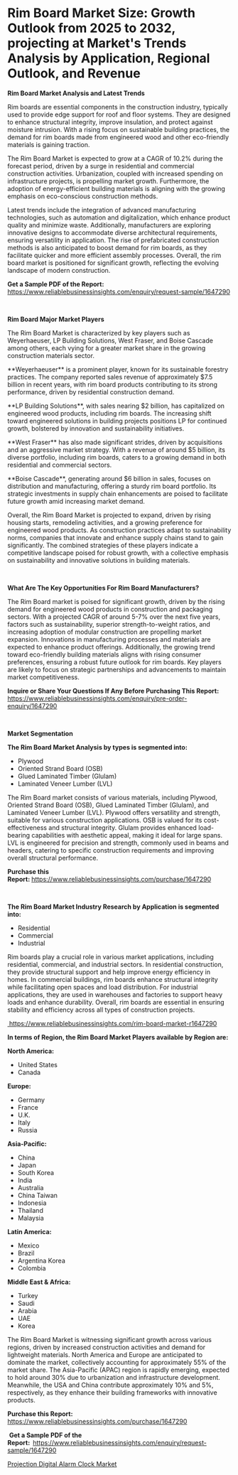 <p><h1>Rim Board Market Size: Growth Outlook from 2025 to 2032, projecting at Market's Trends Analysis by Application, Regional Outlook, and Revenue</h1></p><p><strong>Rim Board Market Analysis and Latest Trends</strong></p>
<p><p>Rim boards are essential components in the construction industry, typically used to provide edge support for roof and floor systems. They are designed to enhance structural integrity, improve insulation, and protect against moisture intrusion. With a rising focus on sustainable building practices, the demand for rim boards made from engineered wood and other eco-friendly materials is gaining traction.</p><p>The Rim Board Market is expected to grow at a CAGR of 10.2% during the forecast period, driven by a surge in residential and commercial construction activities. Urbanization, coupled with increased spending on infrastructure projects, is propelling market growth. Furthermore, the adoption of energy-efficient building materials is aligning with the growing emphasis on eco-conscious construction methods.</p><p>Latest trends include the integration of advanced manufacturing technologies, such as automation and digitalization, which enhance product quality and minimize waste. Additionally, manufacturers are exploring innovative designs to accommodate diverse architectural requirements, ensuring versatility in application. The rise of prefabricated construction methods is also anticipated to boost demand for rim boards, as they facilitate quicker and more efficient assembly processes. Overall, the rim board market is positioned for significant growth, reflecting the evolving landscape of modern construction.</p></p>
<p><strong>Get a Sample PDF of the Report:&nbsp;</strong> <a href="https://www.reliablebusinessinsights.com/enquiry/request-sample/1647290?utm_campaign=2190&utm_medium=2&utm_source=Github&utm_content=ia&utm_term=05042025&utm_id=rim-board">https://www.reliablebusinessinsights.com/enquiry/request-sample/1647290</a></p>
<p>&nbsp;</p>
<p><strong>Rim Board Major Market Players</strong></p>
<p><p>The Rim Board Market is characterized by key players such as Weyerhaeuser, LP Building Solutions, West Fraser, and Boise Cascade among others, each vying for a greater market share in the growing construction materials sector.</p><p>**Weyerhaeuser** is a prominent player, known for its sustainable forestry practices. The company reported sales revenue of approximately $7.5 billion in recent years, with rim board products contributing to its strong performance, driven by residential construction demand.</p><p>**LP Building Solutions**, with sales nearing $2 billion, has capitalized on engineered wood products, including rim boards. The increasing shift toward engineered solutions in building projects positions LP for continued growth, bolstered by innovation and sustainability initiatives.</p><p>**West Fraser** has also made significant strides, driven by acquisitions and an aggressive market strategy. With a revenue of around $5 billion, its diverse portfolio, including rim boards, caters to a growing demand in both residential and commercial sectors.</p><p>**Boise Cascade**, generating around $6 billion in sales, focuses on distribution and manufacturing, offering a sturdy rim board portfolio. Its strategic investments in supply chain enhancements are poised to facilitate future growth amid increasing market demand.</p><p>Overall, the Rim Board Market is projected to expand, driven by rising housing starts, remodeling activities, and a growing preference for engineered wood products. As construction practices adapt to sustainability norms, companies that innovate and enhance supply chains stand to gain significantly. The combined strategies of these players indicate a competitive landscape poised for robust growth, with a collective emphasis on sustainability and innovative solutions in building materials.</p></p>
<p>&nbsp;</p>
<p><strong>What Are The Key Opportunities For Rim Board Manufacturers?</strong></p>
<p><p>The Rim Board market is poised for significant growth, driven by the rising demand for engineered wood products in construction and packaging sectors. With a projected CAGR of around 5-7% over the next five years, factors such as sustainability, superior strength-to-weight ratios, and increasing adoption of modular construction are propelling market expansion. Innovations in manufacturing processes and materials are expected to enhance product offerings. Additionally, the growing trend toward eco-friendly building materials aligns with rising consumer preferences, ensuring a robust future outlook for rim boards. Key players are likely to focus on strategic partnerships and advancements to maintain market competitiveness.</p></p>
<p><strong>Inquire or Share Your Questions If Any Before Purchasing This Report:</strong> <a href="https://www.reliablebusinessinsights.com/enquiry/pre-order-enquiry/1647290?utm_campaign=2190&utm_medium=2&utm_source=Github&utm_content=ia&utm_term=05042025&utm_id=rim-board">https://www.reliablebusinessinsights.com/enquiry/pre-order-enquiry/1647290</a></p>
<p>&nbsp;</p>
<p><strong>Market Segmentation</strong></p>
<p><strong>The Rim Board Market Analysis by types is segmented into:</strong></p>
<p><ul><li>Plywood</li><li>Oriented Strand Board (OSB)</li><li>Glued Laminated Timber (Glulam)</li><li>Laminated Veneer Lumber (LVL)</li></ul></p>
<p><p>The Rim Board market consists of various materials, including Plywood, Oriented Strand Board (OSB), Glued Laminated Timber (Glulam), and Laminated Veneer Lumber (LVL). Plywood offers versatility and strength, suitable for various construction applications. OSB is valued for its cost-effectiveness and structural integrity. Glulam provides enhanced load-bearing capabilities with aesthetic appeal, making it ideal for large spans. LVL is engineered for precision and strength, commonly used in beams and headers, catering to specific construction requirements and improving overall structural performance.</p></p>
<p><strong>Purchase this Report:&nbsp;</strong><a href="https://www.reliablebusinessinsights.com/purchase/1647290?utm_campaign=2190&utm_medium=2&utm_source=Github&utm_content=ia&utm_term=05042025&utm_id=rim-board">https://www.reliablebusinessinsights.com/purchase/1647290</a></p>
<p>&nbsp;</p>
<p><strong>The Rim Board Market Industry Research by Application is segmented into:</strong></p>
<p><ul><li>Residential</li><li>Commercial</li><li>Industrial</li></ul></p>
<p><p>Rim boards play a crucial role in various market applications, including residential, commercial, and industrial sectors. In residential construction, they provide structural support and help improve energy efficiency in homes. In commercial buildings, rim boards enhance structural integrity while facilitating open spaces and load distribution. For industrial applications, they are used in warehouses and factories to support heavy loads and enhance durability. Overall, rim boards are essential in ensuring stability and efficiency across all types of construction projects.</p></p>
<p><a href="https://www.reliablebusinessinsights.com/rim-board-market-r1647290?utm_campaign=2190&utm_medium=2&utm_source=Github&utm_content=ia&utm_term=05042025&utm_id=rim-board">&nbsp;https://www.reliablebusinessinsights.com/rim-board-market-r1647290</a></p>
<p><strong>In terms of Region, the Rim Board Market Players available by Region are:</strong></p>
<p>
    <p> <strong> North America: </strong>
        <ul>
            <li>United States</li>
            <li>Canada</li>
        </ul>
        </p> 
    <p> <strong> Europe: </strong>
        <ul>
            <li>Germany</li>
            <li>France</li>
            <li>U.K.</li>
            <li>Italy</li>
            <li>Russia</li>
        </ul>
        </p> 
    <p> <strong> Asia-Pacific: </strong>
        <ul>
            <li>China</li>
            <li>Japan</li>
            <li>South Korea</li>
            <li>India</li>
            <li>Australia</li>
            <li>China Taiwan</li>
            <li>Indonesia</li>
            <li>Thailand</li>
            <li>Malaysia</li>
        </ul>
        </p> 
    <p> <strong> Latin America: </strong>
        <ul>
            <li>Mexico</li>
            <li>Brazil</li>
            <li>Argentina Korea</li>
            <li>Colombia</li>
        </ul>
        </p> 
    <p> <strong> Middle East & Africa: </strong>
        <ul>
            <li>Turkey</li>
            <li>Saudi</li>
            <li>Arabia</li>
            <li>UAE</li>
            <li>Korea</li>
        </ul>
    </p>
    </p>
<p><p>The Rim Board Market is witnessing significant growth across various regions, driven by increased construction activities and demand for lightweight materials. North America and Europe are anticipated to dominate the market, collectively accounting for approximately 55% of the market share. The Asia-Pacific (APAC) region is rapidly emerging, expected to hold around 30% due to urbanization and infrastructure development. Meanwhile, the USA and China contribute approximately 10% and 5%, respectively, as they enhance their building frameworks with innovative products.</p></p>
<p><strong>Purchase this Report: </strong><a href="https://www.reliablebusinessinsights.com/purchase/1647290?utm_campaign=2190&utm_medium=2&utm_source=Github&utm_content=ia&utm_term=05042025&utm_id=rim-board">https://www.reliablebusinessinsights.com/purchase/1647290</a></p>
<p>&nbsp;<strong>Get a Sample PDF of the Report:&nbsp;&nbsp;</strong><a href="https://www.reliablebusinessinsights.com/enquiry/request-sample/1647290?utm_campaign=2190&utm_medium=2&utm_source=Github&utm_content=ia&utm_term=05042025&utm_id=rim-board">https://www.reliablebusinessinsights.com/enquiry/request-sample/1647290</a></p>
<p><strong></strong></p>
<p><p><a href="https://github.com/AshrafKhan865/Market-Research-Report-List-2/blob/main/projection-digital-alarm-clock-market.md?utm_campaign=2190&utm_medium=2&utm_source=Github&utm_content=ia&utm_term=05042025&utm_id=rim-board">Projection Digital Alarm Clock Market</a></p></p>